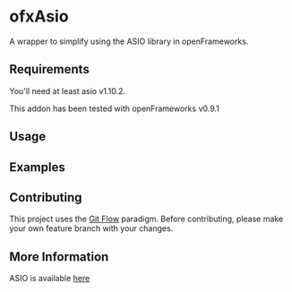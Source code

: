 # ofxAsio

A wrapper to simplify using the ASIO library in openFrameworks.


## Requirements
You'll need at least asio v1.10.2.

This addon has been tested with openFrameworks v0.9.1

## Usage

## Examples

## Contributing
This project uses the [Git Flow](http://nvie.com/posts/a-successful-git-branching-model/) paradigm.  Before contributing, please make your own feature branch with your changes.

## More Information
ASIO is available [here](http://sourceforge.net/projects/asio/files/asio/1.10.2%20%28Stable%29/)
